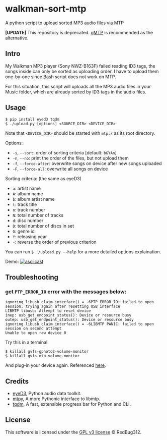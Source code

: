 # walkman-sort-mtp
A python script to upload sorted MP3 audio files via MTP

**[UPDATE]** This repository is deprecated. [gMTP][gmtp] is recommended as the alternative.

[gmtp]: https://gmtp.sourceforge.io/

## Intro
My Walkman MP3 player (Sony NWZ-B163F) failed reading ID3 tags, the songs inside can only be sorted as uploading order. I have to upload them one-by-one since Bash script does not work on MTP.

For this situation, this script will uploads all the MP3 audio files in your Music folder, which are already sorted by ID3 tags in the audio files.

## Usage

```
$ pip install eyed3 tqdm
$ ./upload.py [options] <SOURCE_DIR> <DEVICE_DIR>
```

Note that `<DEVICE_DIR>` should be started with `mtp:/` as its root directory.

Options:
* `-s`, `--sort`: order of sorting criteria [default: `bGYAn`]
* `-n`, `--no`: print the order of the files, but not upload them
* `-f`, `--force-after`: overwrite songs on device after new songs uploaded
* `-F`, `--force-all`: overwrite all songs on device

Sorting criteria: (the same as eyeD3)
* `a`: artist name
* `A`: album name
* `b`: album artist name
* `t`: track title
* `n`: track number
* `N`: total number of tracks
* `d`: disc number
* `D`: total number of discs in set
* `G`: genre id
* `Y`: releasing year
* `-`: reverse the order of previous criterion

You can run `$ ./upload.py --help` for a more detailed options explaination.

Demo:
[![asciicast](https://asciinema.org/a/0IvJu8h9RHpYABqFgamSFEBQt.png)](https://asciinema.org/a/0IvJu8h9RHpYABqFgamSFEBQt)

## Troubleshooting
### get `PTP_ERROR_IO` error with the messages below:
```
ignoring libusb_claim_interface() = -6PTP_ERROR_IO: failed to open session, trying again after resetting USB interface
LIBMTP libusb: Attempt to reset device
inep: usb_get_endpoint_status(): Device or resource busy
outep: usb_get_endpoint_status(): Device or resource busy
ignoring libusb_claim_interface() = -6LIBMTP PANIC: failed to open session on second attempt
Unable to open raw device 0
```

Try this in a terminal:
```
$ killall gvfs-gphoto2-volume-monitor
$ killall gvfs-mtp-volume-monitor
```
And plug-in your device again. Referenced [here](https://bugs.launchpad.net/ubuntu/+source/gvfs/+bug/1314556).

## Credits
* [eyeD3](http://eyed3.nicfit.net/), Python audio data toolkit.
* [mtpy](https://github.com/ldo/mtpy), A more Pythonic interface to libmtp.
* [tqdm](https://github.com/tqdm/tqdm), A fast, extensible progress bar for Python and CLI.

## License
This software is licensed under the [GPL v3 license](http://www.gnu.org/copyleft/gpl.html) © RedBug312.
